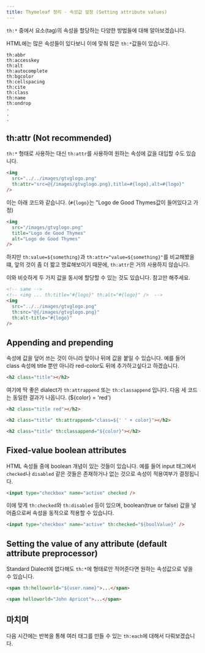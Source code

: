 ```yaml
---
title: Thymeleaf 정리 - 속성값 설정 (Setting attribute values)
---
```


`th:*` 중에서 요소(tag)의 속성을 할당하는 다양한 방법들에 대해 알아보겠습니다.

HTML에는 많은 속성들이 있다보니 이에 맞춰 많은 `th:*`값들이 있습니다.

```
th:abbr
th:accesskey
th:alt
th:autocomplete
th:bgcolor
th:cellspacing
th:cite
th:class
th:name
th:ondrop
.
.
.
```

## th:attr (Not recommended)

`th:*` 형태로 사용하는 대신 `th:attr`를 사용하여 원하는 속성에 값을 대입할 수도 있습니다.

```html
<img
  src="../../images/gtvglogo.png"
  th:attr="src=@{/images/gtvglogo.png},title=#{logo},alt=#{logo}"
/>
```

이는 아래 코드와 같습니다. (`#{logo}`는 "Logo de Good Thymes값이 들어있다고 가정)

```html
<img
  src="/images/gtvglogo.png"
  title="Logo de Good Thymes"
  alt="Logo de Good Thymes"
/>
```

하지만 `th:value=${something}`과 `th:attr="value=${something}"`를 비교해봤을 떄, 앞의 것이 좀 더 짧고 명료해보이기 때문에, `th:attr`은 거의 사용하지 않습니다.

이와 비슷하게 두 가지 값을 동시에 할당할 수 있는 것도 있습니다. 참고만 해주세요.

```html
<!-- same -->
<!-- <img ... th:title="#{logo}" th:alt="#{logo}" />  -->
<img
  src="../../images/gtvglogo.png"
  th:src="@{/images/gtvglogo.png}"
  th:alt-title="#{logo}"
/>
```

## Appending and prepending

속성에 값을 덮어 쓰는 것이 아니라 앞이나 뒤에 값을 붙일 수 있습니다. 예를 들어 class 속성에 title 뿐만 아니라 red-color도 뒤에 추가하고싶다고 하겠습니다.

```html
<h2 class="title"></h2>
```

여기에 딱 좋은 dialect가 `th:attrappend` 또는 `th:classappend` 입니다. 다음 세 코드는 동일한 결과가 나옵니다. (${color} = 'red')

```html
<h2 class="title red"></h2>
```

```html [attrappend]
<h2 class="title" th:attrappend="class=${' ' + color}"></h2>
```

```html [th:classappend]
<h2 class="title" th:classappend="${color}"></h2>
```

## Fixed-value boolean attributes

HTML 속성들 중에 boolean 개념이 있는 것들이 있습니다. 예를 들어 input 태그에서 `checked`나 `disabled` 같은 것들은 존재하거나 없는 것으로 속성이 적용여부가 결정됩니다.

```html
<input type="checkbox" name="active" checked />
```

이에 맞게 `th:checked`와 `th:disabled` 등이 있으며, boolean(true or false) 값을 넣어줌으로써 속성을 동적으로 적용할 수 있습니다.

```html
<input type="checkbox" name="active" th:checked="${boolValue}" />
```

## Setting the value of any attribute (default attribute preprocessor)

Standard Dialect에 없다해도 `th:*`에 형태로만 적어준다면 원하는 속성값으로 넣을 수 있습니다.

```html
<span th:helloworld="${user.name}">...</span>
```

```html
<span helloworld="John Apricot">...</span>
```

## 마치며

다음 시간에는 반복을 통해 여러 태그를 만들 수 있는 `th:each`에 대해서 다뤄보겠습니다.
